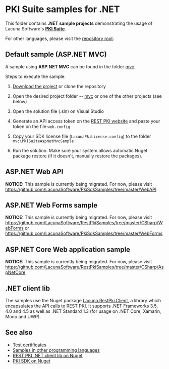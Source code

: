 # PKI Suite samples for .NET

This folder contains **.NET sample projects** demonstrating the usage of Lacuna Software's
**[PKI Suite](https://www.lacunasoftware.com/pki-suite)**.

For other languages, please visit the [repository root](https://github.com/LacunaSoftware/PkiSuiteSamples).

Default sample (ASP.NET MVC)
----------------------------

A sample using **ASP.NET MVC** can be found in the folder [mvc](mvc/).

Steps to execute the sample:

1. [Download the project](https://github.com/LacunaSoftware/PkiSuiteSamples/archive/master.zip)
   or clone the repository

1. Open the desired project folder -- [mvc](mvc/) or one of the other projects (see below) 

1. Open the solution file (.sln) on Visual Studio
   
1. Generate an API access token on the [REST PKI website](https://pki.rest/) and
   paste your token on the file `web.config`
   
1. Copy your SDK license file (`LacunaPkiLicense.config`) to the folder `mvc\PkiSuiteAspNetMvcSample`
   
1. Run the solution. Make sure your system allows automatic Nuget package restore (if it doesn't,
   manually restore the packages).

ASP.NET Web API
---------------

**NOTICE:** This sample is currently being migrated. For now, please visit
https://github.com/LacunaSoftware/PkiSdkSamples/tree/master/WebAPI

ASP.NET Web Forms sample
------------------------

**NOTICE:** This sample is currently being migrated. For now, please visit
https://github.com/LacunaSoftware/RestPkiSamples/tree/master/CSharp/WebForms or
https://github.com/LacunaSoftware/PkiSdkSamples/tree/master/WebForms

ASP.NET Core Web application sample
-----------------------------------

**NOTICE:** This sample is currently being migrated. For now, please visit
https://github.com/LacunaSoftware/RestPkiSamples/tree/master/CSharp/AspNetCore

.NET client lib
---------------

The samples use the Nuget package [Lacuna.RestPki.Client](https://www.nuget.org/packages/Lacuna.RestPki.Client/),
a library which encapsulates the API calls to REST PKI. It supports .NET Frameworks 3.5, 4.0 and 4.5 as well as
.NET Standard 1.3 (for usage on .NET Core, Xamarin, Mono and UWP).

See also
--------

* [Test certificates](https://docs.lacunasoftware.com/articles/pki-guide/test-certs)
* [Samples in other programming languages](https://github.com/LacunaSoftware/PkiSuiteSamples)
* [REST PKI .NET client lib on Nuget](https://www.nuget.org/packages/Lacuna.RestPki.Client)
* [PKI SDK on Nuget](https://www.nuget.org/packages/Lacuna.Pki/)
